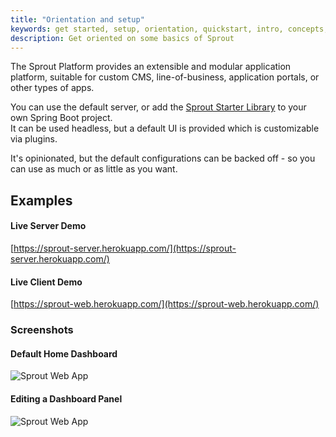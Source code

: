 ```yaml
---
title: "Orientation and setup"
keywords: get started, setup, orientation, quickstart, intro, concepts, containers, sprout
description: Get oriented on some basics of Sprout
---
```


The Sprout Platform provides an extensible and modular application platform, suitable for custom CMS, line-of-business, application portals, or other types of apps.  

You can use the default server, or add the [Sprout Starter Library](https://github.com/savantly-net/sprout-platform/tree/master/backend/starters/sprout-spring-boot-starter) to your own Spring Boot project.  
It can be used headless, but a default UI is provided which is customizable via plugins.  

It's opinionated, but the default configurations can be backed off - so you can use as much or as little as you want.  

## Examples

#### Live Server Demo  
[https://sprout-server.herokuapp.com/](https://sprout-server.herokuapp.com/)  

#### Live Client Demo
[https://sprout-web.herokuapp.com/](https://sprout-web.herokuapp.com/)  


### Screenshots 

#### Default Home Dashboard

![Sprout Web App](/img/default.png)  

#### Editing a Dashboard Panel

![Sprout Web App](/img/panel_edit.png)  